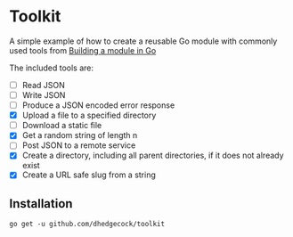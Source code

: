 # Toolkit

A simple example of how to create a reusable Go module with commonly used tools from
[Building a module in Go](https://www.udemy.com/course/building-a-module-in-go-golang)

The included tools are:

- [ ] Read JSON
- [ ] Write JSON
- [ ] Produce a JSON encoded error response
- [x] Upload a file to a specified directory
- [ ] Download a static file
- [x] Get a random string of length n
- [ ] Post JSON to a remote service
- [x] Create a directory, including all parent directories, if it does not already exist
- [x] Create a URL safe slug from a string

## Installation

`go get -u github.com/dhedgecock/toolkit`
